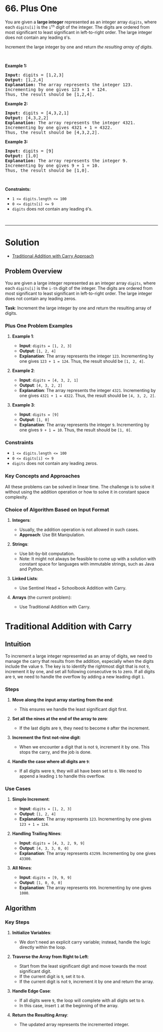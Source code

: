 # 66. Plus One

<p>You are given a <strong>large integer</strong> represented as an integer array <code>digits</code>, where each <code>digits[i]</code> is the <code>i<sup>th</sup></code> digit of the integer. The digits are ordered from most significant to least significant in left-to-right order. The large integer does not contain any leading <code>0</code>'s.</p>

<p>Increment the large integer by one and return <em>the resulting array of digits</em>.</p>

<p>&nbsp;</p>
<p><strong class="example">Example 1:</strong></p>

<pre><strong>Input:</strong> digits = [1,2,3]
<strong>Output:</strong> [1,2,4]
<strong>Explanation:</strong> The array represents the integer 123.
Incrementing by one gives 123 + 1 = 124.
Thus, the result should be [1,2,4].
</pre>

<p><strong class="example">Example 2:</strong></p>

<pre><strong>Input:</strong> digits = [4,3,2,1]
<strong>Output:</strong> [4,3,2,2]
<strong>Explanation:</strong> The array represents the integer 4321.
Incrementing by one gives 4321 + 1 = 4322.
Thus, the result should be [4,3,2,2].
</pre>

<p><strong class="example">Example 3:</strong></p>

<pre><strong>Input:</strong> digits = [9]
<strong>Output:</strong> [1,0]
<strong>Explanation:</strong> The array represents the integer 9.
Incrementing by one gives 9 + 1 = 10.
Thus, the result should be [1,0].
</pre>

<p>&nbsp;</p>
<p><strong>Constraints:</strong></p>

<ul>
  <li><code>1 &lt;= digits.length &lt;= 100</code></li>
  <li><code>0 &lt;= digits[i] &lt;= 9</code></li>
  <li><code>digits</code> does not contain any leading <code>0</code>'s.</li>
</ul>

<br>

---

# Solution

- [Traditional Addition with Carry Approach](#traditional-addition-with-carry)

## Problem Overview

You are given a large integer represented as an integer array `digits`, where each `digits[i]` is the `i-th` digit of the integer. The digits are ordered from most significant to least significant in left-to-right order. The large integer does not contain any leading zeros.

**Task**: Increment the large integer by one and return the resulting array of digits.

### Plus One Problem Examples

1. **Example 1**:
   - **Input**: `digits = [1, 2, 3]`
   - **Output**: `[1, 2, 4]`
   - **Explanation**: The array represents the integer `123`. Incrementing by one gives `123 + 1 = 124`. Thus, the result should be `[1, 2, 4]`.

2. **Example 2**:
   - **Input**: `digits = [4, 3, 2, 1]`
   - **Output**: `[4, 3, 2, 2]`
   - **Explanation**: The array represents the integer `4321`. Incrementing by one gives `4321 + 1 = 4322`. Thus, the result should be `[4, 3, 2, 2]`.

3. **Example 3**:
   - **Input**: `digits = [9]`
   - **Output**: `[1, 0]`
   - **Explanation**: The array represents the integer `9`. Incrementing by one gives `9 + 1 = 10`. Thus, the result should be `[1, 0]`.

### Constraints

- `1 <= digits.length <= 100`
- `0 <= digits[i] <= 9`
- `digits` does not contain any leading zeros.

### Key Concepts and Approaches

All these problems can be solved in linear time. The challenge is to solve it without using the addition operation or how to solve it in constant space complexity.

### **Choice of Algorithm Based on Input Format**

1. **Integers**:
   - Usually, the addition operation is not allowed in such cases.
   - **Approach**: Use Bit Manipulation.

2. **Strings**:
   - Use bit-by-bit computation.
   - Note: It might not always be feasible to come up with a solution with constant space for languages with immutable strings, such as Java and Python.

3. **Linked Lists**:
   - Use Sentinel Head + Schoolbook Addition with Carry.

4. **Arrays** (the current problem):
   - Use Traditional Addition with Carry.

# Traditional Addition with Carry

## **Intuition**

To increment a large integer represented as an array of digits, we need to manage the carry that results from the addition, especially when the digits include the value `9`. The key is to identify the rightmost digit that is not `9`, increment it by one, and set all following consecutive `9`s to zero. If all digits are `9`, we need to handle the overflow by adding a new leading digit `1`.

### Steps

1. **Move along the input array starting from the end**:
    - This ensures we handle the least significant digit first.

2. **Set all the nines at the end of the array to zero**:
    - If the last digits are `9`, they need to become `0` after the increment.

3. **Increment the first not-nine digit**:
    - When we encounter a digit that is not `9`, increment it by one. This stops the carry, and the job is done.

4. **Handle the case where all digits are `9`**:
    - If all digits were `9`, they will all have been set to `0`. We need to append a leading `1` to handle this overflow.

### Use Cases

1. **Simple Increment**:
    - **Input**: `digits = [1, 2, 3]`
    - **Output**: `[1, 2, 4]`
    - **Explanation**: The array represents `123`. Incrementing by one gives `123 + 1 = 124`.

2. **Handling Trailing Nines**:
    - **Input**: `digits = [4, 3, 2, 9, 9]`
    - **Output**: `[4, 3, 3, 0, 0]`
    - **Explanation**: The array represents `43299`. Incrementing by one gives `43300`.

3. **All Nines**:
    - **Input**: `digits = [9, 9, 9]`
    - **Output**: `[1, 0, 0, 0]`
    - **Explanation**: The array represents `999`. Incrementing by one gives `1000`.

## **Algorithm**

### Key Steps

1. **Initialize Variables**:
    - We don't need an explicit carry variable; instead, handle the logic directly within the loop.

2. **Traverse the Array from Right to Left**:
    - Start from the least significant digit and move towards the most significant digit.
    - If the current digit is `9`, set it to `0`.
    - If the current digit is not `9`, increment it by one and return the array.

3. **Handle Edge Case**:
    - If all digits were `9`, the loop will complete with all digits set to `0`.
    - In this case, insert `1` at the beginning of the array.

4. **Return the Resulting Array**:
    - The updated array represents the incremented integer.
